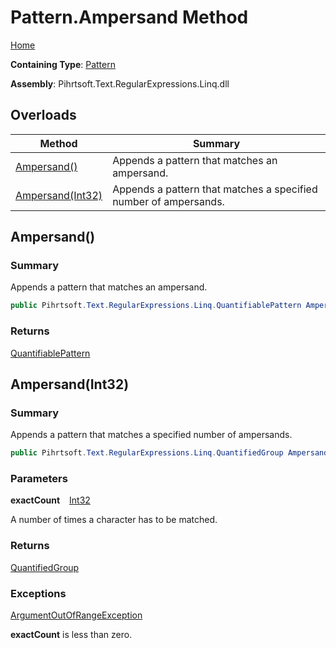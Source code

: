 # Pattern\.Ampersand Method

[Home](../../../../../../README.md)

**Containing Type**: [Pattern](../README.md)

**Assembly**: Pihrtsoft\.Text\.RegularExpressions\.Linq\.dll

## Overloads

| Method | Summary |
| ------ | ------- |
| [Ampersand()](#Pihrtsoft_Text_RegularExpressions_Linq_Pattern_Ampersand) | Appends a pattern that matches an ampersand\. |
| [Ampersand(Int32)](#Pihrtsoft_Text_RegularExpressions_Linq_Pattern_Ampersand_System_Int32_) | Appends a pattern that matches a specified number of ampersands\. |

## Ampersand\(\) <a name="Pihrtsoft_Text_RegularExpressions_Linq_Pattern_Ampersand"></a>

### Summary

Appends a pattern that matches an ampersand\.

```csharp
public Pihrtsoft.Text.RegularExpressions.Linq.QuantifiablePattern Ampersand()
```

### Returns

[QuantifiablePattern](../../QuantifiablePattern/README.md)

## Ampersand\(Int32\) <a name="Pihrtsoft_Text_RegularExpressions_Linq_Pattern_Ampersand_System_Int32_"></a>

### Summary

Appends a pattern that matches a specified number of ampersands\.

```csharp
public Pihrtsoft.Text.RegularExpressions.Linq.QuantifiedGroup Ampersand(int exactCount)
```

### Parameters

**exactCount** &ensp; [Int32](https://docs.microsoft.com/en-us/dotnet/api/system.int32)

A number of times a character has to be matched\.

### Returns

[QuantifiedGroup](../../QuantifiedGroup/README.md)

### Exceptions

[ArgumentOutOfRangeException](https://docs.microsoft.com/en-us/dotnet/api/system.argumentoutofrangeexception)

**exactCount** is less than zero\.

